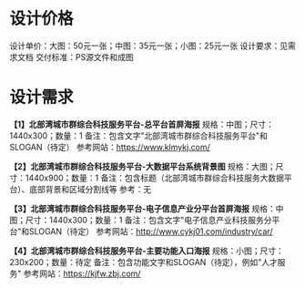 # 设计价格

设计单价：大图：50元一张；中图：35元一张；小图：25元一张
设计要求：见需求文档
交付标准：PS源文件和成图

# 设计需求

**【1】北部湾城市群综合科技服务平台-总平台首屏海报**
规格：中图；尺寸：1440x300；数量：1
备注：包含文字"北部湾城市群综合科技服务平台"和SLOGAN（待定）
参考网站：https://www.klmykj.com/
 

**【2】北部湾城市群综合科技服务平台-大数据平台系统背景图**
规格：大图；尺寸：1440x900；数量：1
备注：包含标题（北部湾城市群综合科技服务大数据平台）、底部背景和区域分割线等
参考：无
 

**【3】北部湾城市群综合科技服务平台-电子信息产业分平台首屏海报**
规格：中图；尺寸：1440x300；数量：1
备注：包含文字"电子信息产业科技服务分平台"和SLOGAN（待定）
参考网站：http://www.cykj01.com/industry/car/
 

**【4】北部湾城市群综合科技服务平台-主要功能入口海报**
规格：小图；尺寸：230x200；数量：待定
备注：包含功能文字和SLOGAN（待定），例如"人才服务"
参考网站：https://kjfw.zbj.com/

